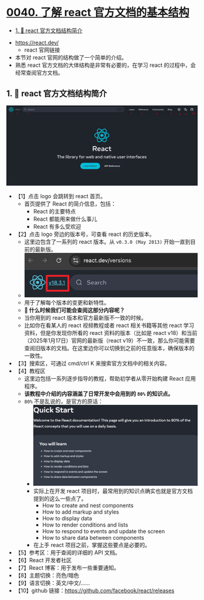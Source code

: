 # [0040. 了解 react 官方文档的基本结构](https://github.com/Tdahuyou/react/tree/main/0040.%20%E4%BA%86%E8%A7%A3%20react%20%E5%AE%98%E6%96%B9%E6%96%87%E6%A1%A3%E7%9A%84%E5%9F%BA%E6%9C%AC%E7%BB%93%E6%9E%84)

<!-- region:toc -->
- [1. 📒 react 官方文档结构简介](#1--react-官方文档结构简介)
<!-- endregion:toc -->
- https://react.dev/
  - react 官网链接
- 本节对 react 官网的结构做了一个简单的介绍。
- 熟悉 react 官方文档的大体结构是非常有必要的，在学习 react 的过程中，会经常查阅官方文档。

## 1. 📒 react 官方文档结构简介

![](assets/2024-12-01-04-11-28.png)

- 【1】点击 logo 会跳转到 react 首页。
  - 首页提供了 React 的简介信息，包括：
    - React 的主要特点
    - React 都能用来做什么事儿
    - React 有多么受欢迎
- 【2】点击 logo 旁边的版本号，可查看 react 的历史版本。
  - 这里边包含了一系列的 react 版本。从 `v0.3.0 (May 2013)` 开始一直到目前的最新版。
   - ![](assets/2024-12-01-02-26-46.png)
  - 用于了解每个版本的变更和新特性。
  - **🤔 什么时候我们可能会查阅这部分内容呢？**
  - 当你用到的 react 版本和官方最新版不一致的时候。
  - 比如你在看某人的 react 视频教程或者 react 相关书籍等其他 react 学习资料，但是你发现你所看的 react 资料的版本（比如是 react v18）和当前（2025年1月17日）官网的最新版（react v19）不一致，那么你可能需要查阅旧版本的文档。在这里边你可以切换到之前的任意版本，确保版本的一致性。
- 【3】搜索区，可通过 cmd/ctrl K 来搜索官方文档中的相关内容。
- 【4】教程区
   - 这里边包括一系列逐步指导的教程，帮助初学者从零开始构建 React 应用程序。
   - **该教程中介绍的内容涵盖了日常开发中会用到的 `80%` 的知识点。**
   - `80%` 不是乱说的，是官方的原话：
     - ![](assets/2025-01-17-16-00-13.png)
     - 实际上在开发 react 项目时，最常用到的知识点确实也就是官方文档提到的这么一些点了。
       - How to create and nest components
       - How to add markup and styles
       - How to display data
       - How to render conditions and lists
       - How to respond to events and update the screen
       - How to share data between components
     - 在上手 react 项目之前，掌握这些要点是必要的。
- 【5】参考区：用于查阅的详细的 API 文档。
- 【6】React 开发者社区
- 【7】React 博客：用于发布一些重要通知。
- 【8】主题切换：亮色/暗色
- 【9】语言切换：英文/中文/……
- 【10】github 链接：https://github.com/facebook/react/releases

<Discussions id="react.0040" />
